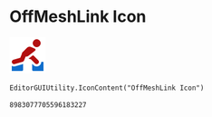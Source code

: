 # OffMeshLink Icon
![](/img/OffMeshLink%20Icon.png)

``` CSharp
EditorGUIUtility.IconContent("OffMeshLink Icon")
```
```
8983077705596183227
```
